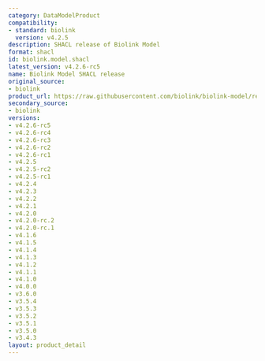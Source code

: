 ```yaml
---
category: DataModelProduct
compatibility:
- standard: biolink
  version: v4.2.5
description: SHACL release of Biolink Model
format: shacl
id: biolink.model.shacl
latest_version: v4.2.6-rc5
name: Biolink Model SHACL release
original_source:
- biolink
product_url: https://raw.githubusercontent.com/biolink/biolink-model/refs/heads/master/project/shacl/biolink_model.shacl.ttl
secondary_source:
- biolink
versions:
- v4.2.6-rc5
- v4.2.6-rc4
- v4.2.6-rc3
- v4.2.6-rc2
- v4.2.6-rc1
- v4.2.5
- v4.2.5-rc2
- v4.2.5-rc1
- v4.2.4
- v4.2.3
- v4.2.2
- v4.2.1
- v4.2.0
- v4.2.0-rc.2
- v4.2.0-rc.1
- v4.1.6
- v4.1.5
- v4.1.4
- v4.1.3
- v4.1.2
- v4.1.1
- v4.1.0
- v4.0.0
- v3.6.0
- v3.5.4
- v3.5.3
- v3.5.2
- v3.5.1
- v3.5.0
- v3.4.3
layout: product_detail
---
```

